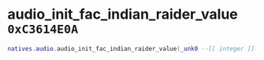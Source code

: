 # audio_init_fac_indian_raider_value `0xC3614E0A`

```lua
natives.audio.audio_init_fac_indian_raider_value(_unk0 --[[ integer ]])
```